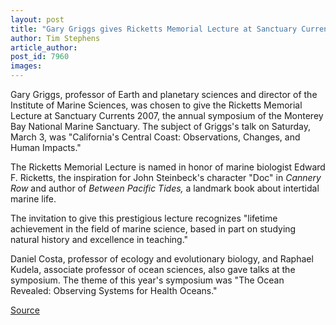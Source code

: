 ```yaml
---
layout: post
title: "Gary Griggs gives Ricketts Memorial Lecture at Sanctuary Currents symposium"
author: Tim Stephens
article_author: 
post_id: 7960
images:
---
```


<a name="content" id="content"></a>
<p>
  Gary Griggs, professor of Earth and planetary sciences and director of the Institute of Marine Sciences, was chosen to give the Ricketts Memorial Lecture at Sanctuary Currents 2007, the annual symposium of the Monterey Bay National Marine Sanctuary. The subject of Griggs's talk on Saturday, March 3, was "California's Central Coast: Observations, Changes, and Human Impacts."
</p>
<p>
  The Ricketts Memorial Lecture is named in honor of marine biologist Edward F. Ricketts, the inspiration for John Steinbeck's character "Doc" in <i>Cannery Row</i> and author of <i>Between Pacific Tides,</i> a landmark book about intertidal marine life.
</p>
<p>
  The invitation to give this prestigious lecture recognizes "lifetime achievement in the field of marine science, based in part on studying natural history and excellence in teaching."
</p>
<p>
  Daniel Costa, professor of ecology and evolutionary biology, and Raphael Kudela, associate professor of ocean sciences, also gave talks at the symposium. The theme of this year's symposium was "The Ocean Revealed: Observing Systems for Health Oceans."
</p>
<p><a href="http://www1.ucsc.edu/currents/06-07/03-05/brief-griggs.asp" title="Permalink to brief-griggs">Source</a></p>
